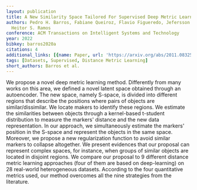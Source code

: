 ```yaml
---
layout: publication
title: A New Similarity Space Tailored For Supervised Deep Metric Learning
authors: Pedro H. Barros, Fabiane Queiroz, Flavio Figueredo, Jefersson A. Dos Santos,
  Heitor S. Ramos
conference: ACM Transactions on Intelligent Systems and Technology
year: 2022
bibkey: barros2020a
citations: 4
additional_links: [{name: Paper, url: 'https://arxiv.org/abs/2011.08325'}]
tags: [Datasets, Supervised, Distance Metric Learning]
short_authors: Barros et al.
---
```

We propose a novel deep metric learning method. Differently from many works
on this area, we defined a novel latent space obtained through an autoencoder.
The new space, namely S-space, is divided into different regions that describe
the positions where pairs of objects are similar/dissimilar. We locate makers
to identify these regions. We estimate the similarities between objects through
a kernel-based t-student distribution to measure the markers' distance and the
new data representation. In our approach, we simultaneously estimate the
markers' position in the S-space and represent the objects in the same space.
Moreover, we propose a new regularization function to avoid similar markers to
collapse altogether. We present evidences that our proposal can represent
complex spaces, for instance, when groups of similar objects are located in
disjoint regions. We compare our proposal to 9 different distance metric
learning approaches (four of them are based on deep-learning) on 28 real-world
heterogeneous datasets. According to the four quantitative metrics used, our
method overcomes all the nine strategies from the literature.